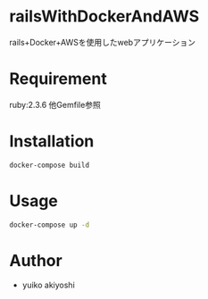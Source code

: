# railsWithDockerAndAWS
rails+Docker+AWSを使用したwebアプリケーション

# Requirement 
ruby:2.3.6
他Gemfile参照
 
# Installation
```bash
docker-compose build
```
 
# Usage
```bash
docker-compose up -d
```
 
# Author
* yuiko akiyoshi